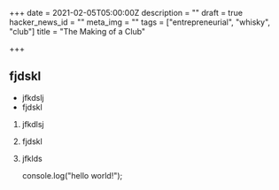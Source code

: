 +++
date = 2021-02-05T05:00:00Z
description = ""
draft = true
hacker_news_id = ""
meta_img = ""
tags = ["entrepreneurial", "whisky", "club"]
title = "The Making of a Club"

+++
## fjdskl

* jfkdslj
* fjdskl

1. jfkdlsj
2. fjdskl
3. jfklds

    console.log("hello world!");